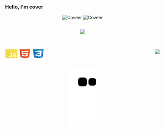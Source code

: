 ### Hello, I'm cover

  </p>
<p align="center">
    <img src="https://github-readme-stats.vercel.app/api?username=Coveer&show_icons=true&theme=dark" alt="Coveer" />
    <img src="https://github-readme-stats.vercel.app/api/top-langs/?username=Coveer&theme=dark" alt="Coveer" />
</p>

##

<p align="center">
  <a href="https://discord.com/users/724229359438921748">
  <img src="https://lanyard.cnrad.dev/api/724229359438921748"/>
  </a>
</p>

##

</div>
<div style="display: inline_block"><br>
  <img align="center" alt="Rafa-Js" height="30" width="40" src="https://raw.githubusercontent.com/devicons/devicon/master/icons/javascript/javascript-plain.svg">
  <img align="center" alt="Rafa-HTML" height="30" width="40" src="https://raw.githubusercontent.com/devicons/devicon/master/icons/html5/html5-original.svg">
  <img align="center" alt="Rafa-CSS" height="30" width="40" src="https://raw.githubusercontent.com/devicons/devicon/master/icons/css3/css3-original.svg">
   <a href="https://discord.gg/np7GjxUYaz" target="_blank"><img align="right" src="https://img.shields.io/badge/Discord-7289DA?style=for-the-badge&logo=discord&logoColor=white" target="_blank"></a> 
</div>

##

<div align="center"> 
 
  ![Snake animation](https://github.com/rafaballerini/rafaballerini/blob/output/github-contribution-grid-snake.svg)
 
</div>

